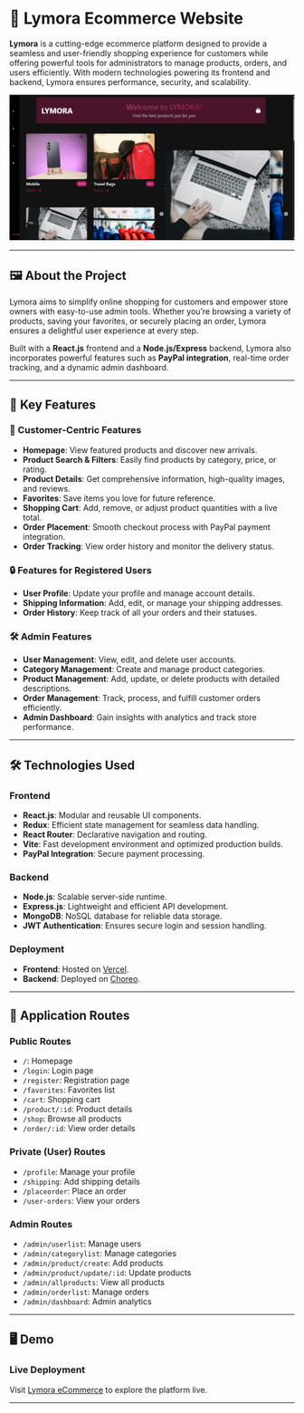 

# 🌟 Lymora Ecommerce Website

**Lymora** is a cutting-edge ecommerce platform designed to provide a seamless and user-friendly shopping experience for customers while offering powerful tools for administrators to manage products, orders, and users efficiently. With modern technologies powering its frontend and backend, Lymora ensures performance, security, and scalability.

![Lymora eCommerce Website](./image.png)  


---

## 🖼️ About the Project

Lymora aims to simplify online shopping for customers and empower store owners with easy-to-use admin tools. Whether you’re browsing a variety of products, saving your favorites, or securely placing an order, Lymora ensures a delightful user experience at every step.  

Built with a **React.js** frontend and a **Node.js/Express** backend, Lymora also incorporates powerful features such as **PayPal integration**, real-time order tracking, and a dynamic admin dashboard.  

---

## 🚀 Key Features

### 🛒 Customer-Centric Features
- **Homepage**: View featured products and discover new arrivals.  
- **Product Search & Filters**: Easily find products by category, price, or rating.  
- **Product Details**: Get comprehensive information, high-quality images, and reviews.  
- **Favorites**: Save items you love for future reference.  
- **Shopping Cart**: Add, remove, or adjust product quantities with a live total.  
- **Order Placement**: Smooth checkout process with PayPal payment integration.  
- **Order Tracking**: View order history and monitor the delivery status.

### 🔒 Features for Registered Users
- **User Profile**: Update your profile and manage account details.  
- **Shipping Information**: Add, edit, or manage your shipping addresses.  
- **Order History**: Keep track of all your orders and their statuses.  

### 🛠️ Admin Features
- **User Management**: View, edit, and delete user accounts.  
- **Category Management**: Create and manage product categories.  
- **Product Management**: Add, update, or delete products with detailed descriptions.  
- **Order Management**: Track, process, and fulfill customer orders efficiently.  
- **Admin Dashboard**: Gain insights with analytics and track store performance.

---

## 🛠️ Technologies Used

### **Frontend**
- **React.js**: Modular and reusable UI components.  
- **Redux**: Efficient state management for seamless data handling.  
- **React Router**: Declarative navigation and routing.  
- **Vite**: Fast development environment and optimized production builds.  
- **PayPal Integration**: Secure payment processing.

### **Backend**
- **Node.js**: Scalable server-side runtime.  
- **Express.js**: Lightweight and efficient API development.  
- **MongoDB**: NoSQL database for reliable data storage.  
- **JWT Authentication**: Ensures secure login and session handling.

### **Deployment**
- **Frontend**: Hosted on [Vercel](https://vercel.com).  
- **Backend**: Deployed on [Choreo](https://wso2.com/choreo/).

---

## 📂 Application Routes

### Public Routes
- `/`: Homepage  
- `/login`: Login page  
- `/register`: Registration page  
- `/favorites`: Favorites list  
- `/cart`: Shopping cart  
- `/product/:id`: Product details  
- `/shop`: Browse all products  
- `/order/:id`: View order details  

### Private (User) Routes
- `/profile`: Manage your profile  
- `/shipping`: Add shipping details  
- `/placeorder`: Place an order  
- `/user-orders`: View your orders  

### Admin Routes
- `/admin/userlist`: Manage users  
- `/admin/categorylist`: Manage categories  
- `/admin/product/create`: Add products  
- `/admin/product/update/:id`: Update products  
- `/admin/allproducts`: View all products  
- `/admin/orderlist`: Manage orders  
- `/admin/dashboard`: Admin analytics  

---

## 🖥️ Demo

### Live Deployment
Visit [Lymora eCommerce](https://lymora-ecommerce-store.vercel.app/) to explore the platform live.  

---

